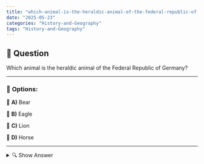 ```yaml
---
title: "which-animal-is-the-heraldic-animal-of-the-federal-republic-of-germany"
date: "2025-05-23"
categories: "History-and-Geography"
tags: "History-and-Geography"
---
```


## 📌 **Question**

Which animal is the heraldic animal of the Federal Republic of Germany?



---

### 📝 **Options:**

🔘 **A)** Bear

🔘 **B)** Eagle

🔘 **C)** Lion

🔘 **D)** Horse

---

<details>
  <summary>🔍 Show Answer</summary>

  <p>
💡  <b>Correct Answer:</b>  b
  </p>
  <p>
    📖<b>Explanation:</b>
    
  </p>
</details>
